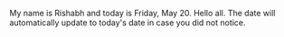 My name is Rishabh and today is Friday, May 20. Hello all. The date will automatically update to today's date in case you did not notice.
